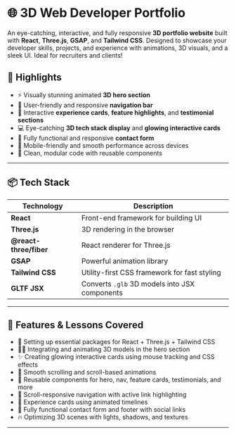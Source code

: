 # 🌐 3D Web Developer Portfolio

An eye-catching, interactive, and fully responsive **3D portfolio website** built with **React**, **Three.js**, **GSAP**, and **Tailwind CSS**. Designed to showcase your developer skills, projects, and experience with animations, 3D visuals, and a sleek UI. Ideal for recruiters and clients!

## 🚀 Highlights

- ⚡ Visually stunning animated **3D hero section**
- 🧭 User-friendly and responsive **navigation bar**
- 💼 Interactive **experience cards**, **feature highlights**, and **testimonial sections**
- 💻 Eye-catching **3D tech stack display** and **glowing interactive cards**
- 📧 Fully functional and responsive **contact form**
- 📱 Mobile-friendly and smooth performance across devices
- 🧰 Clean, modular code with reusable components

---

## 📦 Tech Stack

| Technology             | Description                                   |
| ---------------------- | --------------------------------------------- |
| **React**              | Front-end framework for building UI           |
| **Three.js**           | 3D rendering in the browser                   |
| **@react-three/fiber** | React renderer for Three.js                   |
| **GSAP**               | Powerful animation library                    |
| **Tailwind CSS**       | Utility-first CSS framework for fast styling  |
| **GLTF JSX**           | Converts `.glb` 3D models into JSX components |

---

## 🧰 Features & Lessons Covered

- 🔧 Setting up essential packages for React + Three.js + Tailwind CSS
- 🧍‍♂️ Integrating and animating 3D models in the hero section
- ✨ Creating glowing interactive cards using mouse tracking and CSS effects
- 📜 Smooth scrolling and scroll-based animations
- 🧱 Reusable components for hero, nav, feature cards, testimonials, and more
- 🧭 Scroll-responsive navigation with active link highlighting
- 🧰 Experience cards using animated timelines
- 💌 Fully functional contact form and footer with social links
- 🔥 Optimizing 3D scenes with lights, shadows, and textures

---
